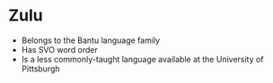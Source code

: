 # Zulu

- Belongs to the Bantu language family
- Has SVO word order
- Is a less commonly-taught language available at the University of Pittsburgh